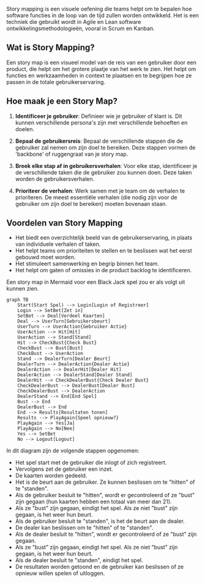 Story mapping is een visuele oefening die teams helpt om te bepalen hoe software functies in de loop van de tijd zullen worden ontwikkeld. Het is een techniek die gebruikt wordt in Agile en Lean software ontwikkelingsmethodologieën, vooral in Scrum en Kanban.

## Wat is Story Mapping?

Een story map is een visueel model van de reis van een gebruiker door een product, die helpt om het grotere plaatje van het werk te zien. Het helpt om functies en werkzaamheden in context te plaatsen en te begrijpen hoe ze passen in de totale gebruikerservaring.

## Hoe maak je een Story Map?

1. **Identificeer je gebruiker**: Definieer wie je gebruiker of klant is. Dit kunnen verschillende persona's zijn met verschillende behoeften en doelen.

2. **Bepaal de gebruikersreis**: Bepaal de verschillende stappen die de gebruiker zal nemen om zijn doel te bereiken. Deze stappen vormen de 'backbone' of ruggengraat van je story map.

3. **Breek elke stap af in gebruikersverhalen**: Voor elke stap, identificeer je de verschillende taken die de gebruiker zou kunnen doen. Deze taken worden de gebruikersverhalen.

4. **Prioriteer de verhalen**: Werk samen met je team om de verhalen te prioriteren. De meest essentiële verhalen (die nodig zijn voor de gebruiker om zijn doel te bereiken) moeten bovenaan staan.

## Voordelen van Story Mapping

- Het biedt een overzichtelijk beeld van de gebruikerservaring, in plaats van individuele verhalen of taken.
- Het helpt teams om prioriteiten te stellen en te beslissen wat het eerst gebouwd moet worden.
- Het stimuleert samenwerking en begrip binnen het team.
- Het helpt om gaten of omissies in de product backlog te identificeren.


Een story map in Mermaid voor een Black Jack spel zou er als volgt uit kunnen zien. 

```mermaid
graph TB
    Start(Start Spel) --> Login[Login of Registreer]
    Login --> SetBet[Zet in]
    SetBet --> Deal[Verdeel Kaarten]
    Deal --> UserTurn[Gebruikersbeurt]
    UserTurn --> UserAction{Gebruiker Actie}
    UserAction --> Hit[Hit]
    UserAction --> Stand[Stand]
    Hit --> CheckBust{Check Bust}
    CheckBust --> Bust[Bust]
    CheckBust --> UserAction
    Stand --> DealerTurn[Dealer Beurt]
    DealerTurn --> DealerAction{Dealer Actie}
    DealerAction --> DealerHit[Dealer Hit]
    DealerAction --> DealerStand[Dealer Stand]
    DealerHit --> CheckDealerBust{Check Dealer Bust}
    CheckDealerBust --> DealerBust[Dealer Bust]
    CheckDealerBust --> DealerAction
    DealerStand --> End[End Spel]
    Bust --> End
    DealerBust --> End
    End --> Results[Resultaten tonen]
    Results --> PlayAgain{Speel opnieuw?}
    PlayAgain --> Yes[Ja]
    PlayAgain --> No[Nee]
    Yes --> SetBet
    No --> Logout[Logout]
```

In dit diagram zijn de volgende stappen opgenomen:

- Het spel start met de gebruiker die inlogt of zich registreert.
- Vervolgens zet de gebruiker een inzet.
- De kaarten worden gedeeld.
- Het is de beurt aan de gebruiker. Ze kunnen beslissen om te "hitten" of te "standen".
- Als de gebruiker besluit te "hitten", wordt er gecontroleerd of ze "bust" zijn gegaan (hun kaarten hebben een totaal van meer dan 21).
- Als ze "bust" zijn gegaan, eindigt het spel. Als ze niet "bust" zijn gegaan, is het weer hun beurt.
- Als de gebruiker besluit te "standen", is het de beurt aan de dealer.
- De dealer kan beslissen om te "hitten" of te "standen".
- Als de dealer besluit te "hitten", wordt er gecontroleerd of ze "bust" zijn gegaan.
- Als ze "bust" zijn gegaan, eindigt het spel. Als ze niet "bust" zijn gegaan, is het weer hun beurt.
- Als de dealer besluit te "standen", eindigt het spel.
- De resultaten worden getoond en de gebruiker kan beslissen of ze opnieuw willen spelen of uitloggen.